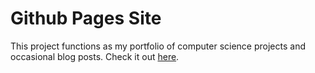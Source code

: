# Github Pages Site

This project functions as my portfolio of computer science projects and occasional blog posts.
Check it out [here](https://michaudcordell.github.io).
